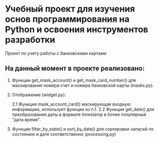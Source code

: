 # Учебный проект для изучения основ программирования на Python и освоения инструментов разработки
Проект по учету работы с банковскими картами

## На данный момент в проекте реализовано:
1. Функции get_mask_account() и get_mask_card_number() для маскирования номера счет и номера банковской карты (masks.py).
2. Отображение (widget.py):

   2.1 Функция mask_account_card() маскирующая входную информацию, использует функции из п.1.
   2.2 Функция get_date() для преобразования даты в формате timestamp в более популярный "дата время".
3. Функции filter_by_state() и sort_by_date() для сортировки записей по состоянию и дате соответственно (processing.py)